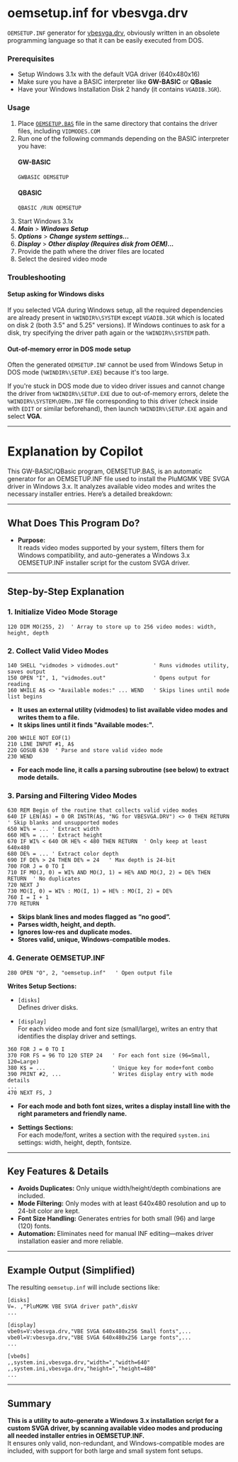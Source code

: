 # oemsetup.inf for vbesvga.drv

`OEMSETUP.INF` generator for [vbesvga.drv](https://github.com/PluMGMK/vbesvga.drv), obviously written in an obsolete programming language so that it can be easily executed from DOS.

### Prerequisites

* Setup Windows 3.1x with the default VGA driver (640x480x16)
* Make sure you have a BASIC interpreter like **GW-BASIC** or **QBasic**
* Have your Windows Installation Disk 2 handy (it contains `VGADIB.3GR`).

### Usage

1. Place [`OEMSETUP.BAS`](OEMSETUP.BAS) file in the same directory that contains the driver files, including `VIDMODES.COM`
2. Run one of the following commands depending on the BASIC interpreter you have:
   #### GW-BASIC
   ```
   GWBASIC OEMSETUP
   ```
   #### QBASIC
   ```
   QBASIC /RUN OEMSETUP
   ```
3. Start Windows 3.1x
4. ***Main*** > ***Windows Setup***
5. ***Options*** > ***Change system settings...***
6. ***Display*** > ***Other display (Requires disk from OEM)...***
7. Provide the path where the driver files are located
8. Select the desired video mode

### Troubleshooting

#### Setup asking for Windows disks

If you selected VGA during Windows setup, all the required dependencies are already present in `%WINDIR%\SYSTEM` except `VGADIB.3GR` which is located on disk 2 (both 3.5" and 5.25" versions). If Windows continues to ask for a disk, try specifying the driver path again or the `%WINDIR%\SYSTEM` path.

#### Out-of-memory error in DOS mode setup

Often the generated `OEMSETUP.INF` cannot be used from Windows Setup in DOS mode (`%WINDIR%\SETUP.EXE`) because it's too large.

If you're stuck in DOS mode due to video driver issues and cannot change the driver from `%WINDIR%\SETUP.EXE` due to out-of-memory errors, delete the `%WINDIR%\SYSTEM\OEMn.INF` file corresponding to this driver (check inside with `EDIT` or similar beforehand), then launch `%WINDIR%\SETUP.EXE` again and select **VGA**.

---

# Explanation by Copilot

This GW-BASIC/QBasic program, OEMSETUP.BAS, is an automatic generator for an OEMSETUP.INF file used to install the PluMGMK VBE SVGA driver in Windows 3.x. It analyzes available video modes and writes the necessary installer entries. Here’s a detailed breakdown:

---

## What Does This Program Do?

- **Purpose:**  
  It reads video modes supported by your system, filters them for Windows compatibility, and auto-generates a Windows 3.x OEMSETUP.INF installer script for the custom SVGA driver.

---

## Step-by-Step Explanation

### 1. **Initialize Video Mode Storage**
```basic
120 DIM MO(255, 2)  ' Array to store up to 256 video modes: width, height, depth
```

### 2. **Collect Valid Video Modes**
```basic
140 SHELL "vidmodes > vidmodes.out"           ' Runs vidmodes utility, saves output
150 OPEN "I", 1, "vidmodes.out"               ' Opens output for reading
160 WHILE A$ <> "Available modes:" ... WEND   ' Skips lines until mode list begins
```
- **It uses an external utility (vidmodes) to list available video modes and writes them to a file.**
- **It skips lines until it finds "Available modes:".**

```basic
200 WHILE NOT EOF(1)
210 LINE INPUT #1, A$
220 GOSUB 630  ' Parse and store valid video mode
230 WEND
```
- **For each mode line, it calls a parsing subroutine (see below) to extract mode details.**

### 3. **Parsing and Filtering Video Modes**
```basic
630 REM Begin of the routine that collects valid video modes
640 IF LEN(A$) = 0 OR INSTR(A$, "NG for VBESVGA.DRV") <> 0 THEN RETURN  ' Skip blanks and unsupported modes
650 WI% = ... ' Extract width
660 HE% = ... ' Extract height
670 IF WI% < 640 OR HE% < 480 THEN RETURN  ' Only keep at least 640x480
680 DE% = ... ' Extract color depth
690 IF DE% > 24 THEN DE% = 24   ' Max depth is 24-bit
700 FOR J = 0 TO I
710 IF MO(J, 0) = WI% AND MO(J, 1) = HE% AND MO(J, 2) = DE% THEN RETURN  ' No duplicates
720 NEXT J
730 MO(I, 0) = WI% : MO(I, 1) = HE% : MO(I, 2) = DE%
760 I = I + 1
770 RETURN
```
- **Skips blank lines and modes flagged as “no good”.**
- **Parses width, height, and depth.**
- **Ignores low-res and duplicate modes.**
- **Stores valid, unique, Windows-compatible modes.**

### 4. **Generate OEMSETUP.INF**
```basic
280 OPEN "O", 2, "oemsetup.inf"   ' Open output file
```
**Writes Setup Sections:**
- `[disks]`  
  Defines driver disks.

- `[display]`  
  For each video mode and font size (small/large), writes an entry that identifies the display driver and settings.

```basic
360 FOR J = 0 TO I
370 FOR FS = 96 TO 120 STEP 24   ' For each font size (96=Small, 120=Large)
380 K$ = ...                     ' Unique key for mode+font combo
390 PRINT #2, ...                ' Writes display entry with mode details
...
470 NEXT FS, J
```

- **For each mode and both font sizes, writes a display install line with the right parameters and friendly name.**

- **Settings Sections:**  
  For each mode/font, writes a section with the required `system.ini` settings: width, height, depth, fontsize.

---

## Key Features & Details

- **Avoids Duplicates:** Only unique width/height/depth combinations are included.
- **Mode Filtering:** Only modes with at least 640x480 resolution and up to 24-bit color are kept.
- **Font Size Handling:** Generates entries for both small (96) and large (120) fonts.
- **Automation:** Eliminates need for manual INF editing—makes driver installation easier and more reliable.

---

## Example Output (Simplified)
The resulting `oemsetup.inf` will include sections like:
```
[disks]
V=. ,"PluMGMK VBE SVGA driver path",diskV
...

[display]
vbe0s=V:vbesvga.drv,"VBE SVGA 640x480x256 Small fonts",...
vbe0l=V:vbesvga.drv,"VBE SVGA 640x480x256 Large fonts",...
...

[vbe0s]
,,system.ini,vbesvga.drv,"width=","width=640"
,,system.ini,vbesvga.drv,"height=","height=480"
...
```
---

## Summary

**This is a utility to auto-generate a Windows 3.x installation script for a custom SVGA driver, by scanning available video modes and producing all needed installer entries in OEMSETUP.INF.**  
It ensures only valid, non-redundant, and Windows-compatible modes are included, with support for both large and small system font setups.

